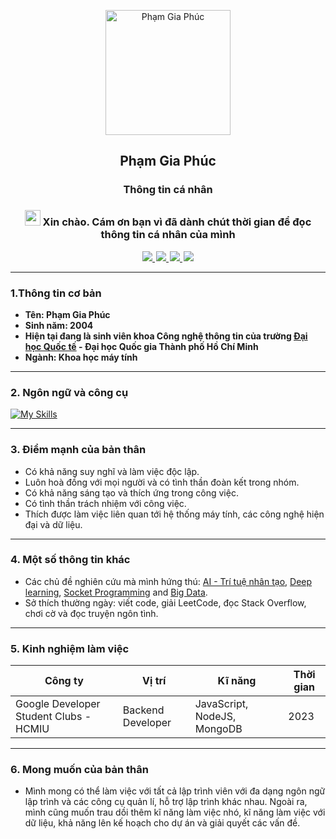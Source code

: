 <p align="center">
 <img width="200px" src="https://media.giphy.com/media/qgQUggAC3Pfv687qPC/giphy.gif" align="center" alt="Phạm Gia Phúc" />
 <h2 align="center">Phạm Gia Phúc</h2>
 <h3 align="center" >Thông tin cá nhân</h3>
 <h3 align="center"><img src="https://media.giphy.com/media/hvRJCLFzcasrR4ia7z/giphy.gif" width="25px"/> Xin chào. Cám ơn bạn vì đã dành chút thời gian để đọc thông tin cá nhân của mình</h3>

<div id="badges" align="center">
  <a style="margin: 1px" href="https://www.linkedin.com/in/gia-phuc-pham-773bb0247/">
    <img src="https://img.shields.io/badge/LinkedIn-blue?style=for-the-badge&logo=linkedin&logoColor=white"/>
  </a>
  <a style="margin: 1px" href="https://www.facebook.com/giaphuc.pham.98478/">
    <img src="https://img.shields.io/badge/Facebook-white?style=for-the-badge&logo=youtube&logoColor=blue"/>
  </a>
  <a style="margin: 1px" href="https://github.com/phamgiaphuc">
    <img src="https://img.shields.io/badge/Github-black?style=for-the-badge&logo=Github&logoColor=white"/>
  </a>
  <a style="margin: 1px" href="mailto:acuscodinghcm@gmail.com">
    <img src="https://img.shields.io/badge/gmail-%23D14836.svg?&style=for-the-badge&logo=gmail&logoColor=white&color=ec4135"/>
  </a>
</div>

------

### 1.Thông tin cơ bản

- **Tên: Phạm Gia Phúc**
- **Sinh năm: 2004**
- **Hiện tại đang là sinh viên khoa Công nghệ thông tin của trường [Đại học Quốc tế](https://hcmiu.edu.vn/) - Đại học
  Quốc gia Thành phố Hồ Chí Minh**
- **Ngành: Khoa học máy tính**

------

### 2. Ngôn ngữ và công cụ

[![My Skills](https://skills.thijs.gg/icons?i=java,python,c,html,css,github,docker,postgresql,maven)](https://skills.thijs.gg)

------

### 3. Điểm mạnh của bản thân

- Có khả năng suy nghĩ và làm việc độc lập.
- Luôn hoà đồng với mọi người và có tình thần đoàn kết trong nhóm.
- Có khả năng sáng tạo và thích ứng trong công việc.
- Có tình thần trách nhiệm với công việc.
- Thích được làm việc liên quan tới hệ thống máy tính, các công nghệ hiện đại và dữ liệu.

------

### 4. Một số thông tin khác

- Các chủ đề nghiên cứu mà mình hứng thú: [AI - Trí tuệ nhân tạo](), [Deep learning](), [Socket Programming]()
  and [Big Data]().
- Sở thích thường ngày: viết code, giải LeetCode, đọc Stack Overflow, chơi cờ và đọc truyện ngôn tình.

------

### 5. Kinh nghiệm làm việc

| Công ty | Vị trí | Kĩ năng | Thời gian |
|-----------|-------|--------|-------|
|Google Developer Student Clubs - HCMIU | Backend Developer | JavaScript, NodeJS, MongoDB | 2023 |
------

### 6. Mong muốn của bản thân

- Mình mong có thể làm việc với tất cả lập trình viên với đa dạng ngôn ngữ lập trình và các công cụ quản lí, hỗ trợ lập
  trình khác nhau. Ngoài ra, mình cũng muốn trau dồi thêm kĩ năng làm việc nhó, kĩ năng làm việc với dữ liệu, khả năng
  lên kế hoạch cho dự án và giải quyết các vấn đề.





